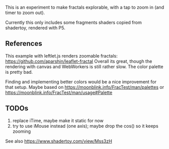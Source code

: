 This is an experiment to make fractals explorable, with a tap to zoom in (and timer to zoom out).

Currently this only includes some fragments shaders copied from shadertoy, rendered with P5.

## References

This example with leftlet.js renders zoomable fractals: https://github.com/aparshin/leaflet-fractal
Overall its great, though the rendering with canvas and WebWorkers is still rather slow.
The color palette is pretty bad.

Finding and implementing better colors would be a nice improvement for that setup. Maybe based on https://moonblink.info/FracTest/man/palettes or https://moonblink.info/FracTest/man/usage#Palette

## TODOs

1. replace iTime, maybe make it static for now
2. try to use iMouse instead (one axis); maybe drop the cos() so it keeps zooming

See also https://www.shadertoy.com/view/Mss3zH
